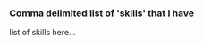 ### Comma delimited list of 'skills' that I have

<!-- Useful during job applications -->

list of skills here...
